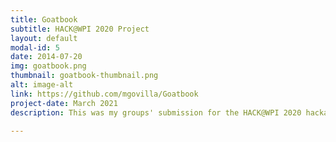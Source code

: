 ```yaml
---
title: Goatbook
subtitle: HACK@WPI 2020 Project
layout: default
modal-id: 5
date: 2014-07-20
img: goatbook.png
thumbnail: goatbook-thumbnail.png
alt: image-alt
link: https://github.com/mgovilla/Goatbook
project-date: March 2021
description: This was my groups' submission for the HACK@WPI 2020 hackathon. Inspired by the lack of social interaction throughout the pandemic, we decided to make an app to allow users to subscribe to groups related to their interests and join queues based on what activities they want to participate in. This can be for finding a quick duo partner in a video game, a small study group for an upcoming test, or a large scale boba run. Goatbook will send notifications to subscribed users when a queue becomes full, and will put all those users into an anonymous chatroom to decide whether they would like to share details and meet up, whether that be in a small group or online.

---
```

